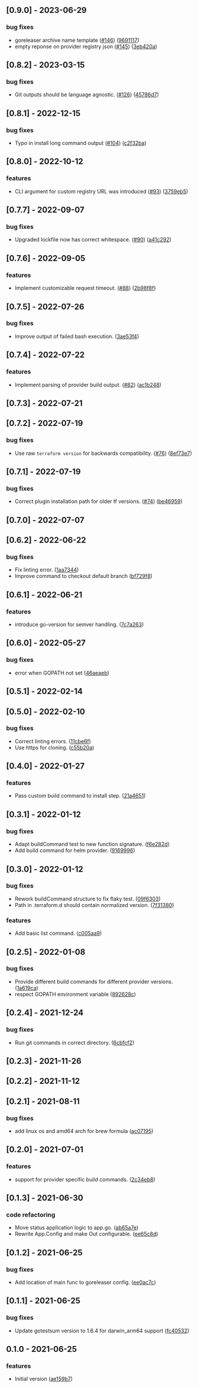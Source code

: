 
<a name="0.9.0"></a>
## [0.9.0] - 2023-06-29
### bug fixes
- goreleaser archive name template ([#146](https://github.com/kreuzwerker/m1-terraform-provider-helper/issues/146)) ([9691117](https://github.com/kreuzwerker/m1-terraform-provider-helper/commit/969111724ac2daa42f2c8a4161b7ed1d89d7c5be))
- empty reponse on provider registry json ([#145](https://github.com/kreuzwerker/m1-terraform-provider-helper/issues/145)) ([3eb420a](https://github.com/kreuzwerker/m1-terraform-provider-helper/commit/3eb420ad21eae08d2e52628e7cedf267d89cf680))


<a name="0.8.2"></a>
## [0.8.2] - 2023-03-15
### bug fixes
- Git outputs should be language agnostic. ([#126](https://github.com/kreuzwerker/m1-terraform-provider-helper/issues/126)) ([45786d7](https://github.com/kreuzwerker/m1-terraform-provider-helper/commit/45786d75fc7c9265fb801eee6dd2a75088f50962))


<a name="0.8.1"></a>
## [0.8.1] - 2022-12-15
### bug fixes
- Typo in install long command output ([#104](https://github.com/kreuzwerker/m1-terraform-provider-helper/issues/104)) ([c2f32ba](https://github.com/kreuzwerker/m1-terraform-provider-helper/commit/c2f32bab7d14f1285a5f457f9474ede26e2da7b6))


<a name="0.8.0"></a>
## [0.8.0] - 2022-10-12
### features
- CLI argument for custom registry URL was introduced ([#93](https://github.com/kreuzwerker/m1-terraform-provider-helper/issues/93)) ([3759eb5](https://github.com/kreuzwerker/m1-terraform-provider-helper/commit/3759eb5c5039d9eca0005b210f96a860ac0e95e4))


<a name="0.7.7"></a>
## [0.7.7] - 2022-09-07
### bug fixes
- Upgraded lockfile now has correct whitespace. ([#90](https://github.com/kreuzwerker/m1-terraform-provider-helper/issues/90)) ([a41c292](https://github.com/kreuzwerker/m1-terraform-provider-helper/commit/a41c292c59376d4d2f3eaf59c523e78d01202d47))


<a name="0.7.6"></a>
## [0.7.6] - 2022-09-05
### features
- Implement customizable request timeout. ([#88](https://github.com/kreuzwerker/m1-terraform-provider-helper/issues/88)) ([2b98f8f](https://github.com/kreuzwerker/m1-terraform-provider-helper/commit/2b98f8f4f28ab44b37bd85d0445cc10871ad7911))


<a name="0.7.5"></a>
## [0.7.5] - 2022-07-26
### bug fixes
- Improve output of failed bash execution. ([3ae53f4](https://github.com/kreuzwerker/m1-terraform-provider-helper/commit/3ae53f4e9d1940683db9f5cb83f160fd88211403))


<a name="0.7.4"></a>
## [0.7.4] - 2022-07-22
### features
- Implement parsing of provider build output. ([#82](https://github.com/kreuzwerker/m1-terraform-provider-helper/issues/82)) ([ac1b248](https://github.com/kreuzwerker/m1-terraform-provider-helper/commit/ac1b248afb240726a3e6535973a934161a808f40))


<a name="0.7.3"></a>
## [0.7.3] - 2022-07-21

<a name="0.7.2"></a>
## [0.7.2] - 2022-07-19
### bug fixes
- Use raw `terraform version` for backwards compatibility. ([#76](https://github.com/kreuzwerker/m1-terraform-provider-helper/issues/76)) ([8ef73e7](https://github.com/kreuzwerker/m1-terraform-provider-helper/commit/8ef73e73adb2a26bc252fcf914ce2b0e867d7474))


<a name="0.7.1"></a>
## [0.7.1] - 2022-07-19
### bug fixes
- Correct plugin installation path for older tf versions. ([#74](https://github.com/kreuzwerker/m1-terraform-provider-helper/issues/74)) ([be46959](https://github.com/kreuzwerker/m1-terraform-provider-helper/commit/be469594a2156e99395f821d0a0cc46ced903840))


<a name="0.7.0"></a>
## [0.7.0] - 2022-07-07

<a name="0.6.2"></a>
## [0.6.2] - 2022-06-22
### bug fixes
- Fix linting error. ([1aa7344](https://github.com/kreuzwerker/m1-terraform-provider-helper/commit/1aa73441d83aea882a059894ad40b19940e9ee73))
- Improve command to checkout default branch ([bf729f8](https://github.com/kreuzwerker/m1-terraform-provider-helper/commit/bf729f8cfcbd9fd3ff3377cdf6e3a3337c760536))


<a name="0.6.1"></a>
## [0.6.1] - 2022-06-21
### features
- introduce go-version for semver handling. ([7c7a263](https://github.com/kreuzwerker/m1-terraform-provider-helper/commit/7c7a263376edde733275c3c801dde1df2bd7c3ec))


<a name="0.6.0"></a>
## [0.6.0] - 2022-05-27
### bug fixes
- error when GOPATH not set ([46aeaeb](https://github.com/kreuzwerker/m1-terraform-provider-helper/commit/46aeaeb367a018d595896680d7350651f5eb5f88))


<a name="0.5.1"></a>
## [0.5.1] - 2022-02-14

<a name="0.5.0"></a>
## [0.5.0] - 2022-02-10
### bug fixes
- Correct linting errors. ([11cbe6f](https://github.com/kreuzwerker/m1-terraform-provider-helper/commit/11cbe6ff29ab2c56fd800e743a02f60a69da5fe3))
- Use https for cloning. ([c55b20a](https://github.com/kreuzwerker/m1-terraform-provider-helper/commit/c55b20aa2b03edb986bd200c4f58e84b3065f0b3))


<a name="0.4.0"></a>
## [0.4.0] - 2022-01-27
### features
- Pass custom build command to install step. ([21a4651](https://github.com/kreuzwerker/m1-terraform-provider-helper/commit/21a46511541c24ecea0c2d3bb9d7b9916b41a8a9))


<a name="0.3.1"></a>
## [0.3.1] - 2022-01-12
### bug fixes
- Adapt buildCommand test to new function signature. ([f6e282d](https://github.com/kreuzwerker/m1-terraform-provider-helper/commit/f6e282dc6258f31cc5343035201993dd249c8920))
- Add build command for helm provider. ([9169996](https://github.com/kreuzwerker/m1-terraform-provider-helper/commit/91699965f1c01d68109edfa9a2fdbc48c6f4f9d3))


<a name="0.3.0"></a>
## [0.3.0] - 2022-01-12
### bug fixes
- Rework buildCommand structure to fix flaky test. ([09f6303](https://github.com/kreuzwerker/m1-terraform-provider-helper/commit/09f63039b501319d48a8c8765254735f6e2e4f1e))
- Path in .terraform.d should contain normalized version. ([7f31380](https://github.com/kreuzwerker/m1-terraform-provider-helper/commit/7f3138028e17f081c7d454291e31d81507af6461))

### features
- Add basic list command. ([c005aa9](https://github.com/kreuzwerker/m1-terraform-provider-helper/commit/c005aa90a2eb9c3aa44ce02c0e03756cc0c11a5b))


<a name="0.2.5"></a>
## [0.2.5] - 2022-01-08
### bug fixes
- Provide different build commands for different provider versions. ([1a619ca](https://github.com/kreuzwerker/m1-terraform-provider-helper/commit/1a619caa969e6909e87d07749c112ee866c1bbf3))
- respect GOPATH environment variable ([892628c](https://github.com/kreuzwerker/m1-terraform-provider-helper/commit/892628cd3e8aed66fc1a3142ce15687d53f798a6))


<a name="0.2.4"></a>
## [0.2.4] - 2021-12-24
### bug fixes
- Run git commands in correct directory. ([6cbfcf2](https://github.com/kreuzwerker/m1-terraform-provider-helper/commit/6cbfcf23d386c61841d760f040abbfc44b91b9b7))


<a name="0.2.3"></a>
## [0.2.3] - 2021-11-26

<a name="0.2.2"></a>
## [0.2.2] - 2021-11-12

<a name="0.2.1"></a>
## [0.2.1] - 2021-08-11
### bug fixes
- add linux os and amd64 arch for brew formula ([ac07195](https://github.com/kreuzwerker/m1-terraform-provider-helper/commit/ac0719515d3cd66d6585c7aa5c74d7416fc0d88c))


<a name="0.2.0"></a>
## [0.2.0] - 2021-07-01
### features
- support for provider specific build commands. ([2c34eb8](https://github.com/kreuzwerker/m1-terraform-provider-helper/commit/2c34eb86756d5c2208258e0cadabf273bd64cba5))


<a name="0.1.3"></a>
## [0.1.3] - 2021-06-30
### code refactoring
- Move status application logic to app.go. ([ab65a7e](https://github.com/kreuzwerker/m1-terraform-provider-helper/commit/ab65a7e2a9f8a0c977dc3a2c70951155016a5a90))
- Rewrite App.Config and make Out configurable. ([ee65c8d](https://github.com/kreuzwerker/m1-terraform-provider-helper/commit/ee65c8d7cf7bc409612dd37547569af0c953f724))


<a name="0.1.2"></a>
## [0.1.2] - 2021-06-25
### bug fixes
- Add location of main func to goreleaser config. ([ee0ac7c](https://github.com/kreuzwerker/m1-terraform-provider-helper/commit/ee0ac7c7463d7db0efd10e7d84ab6e1f99f728e2))


<a name="0.1.1"></a>
## [0.1.1] - 2021-06-25
### bug fixes
- Update gotestsum version to 1.6.4 for darwin_arm64 support ([fc40532](https://github.com/kreuzwerker/m1-terraform-provider-helper/commit/fc40532e2bd793a412244f7661f255c45c8d5bf7))


<a name="0.1.0"></a>
## 0.1.0 - 2021-06-25
### features
- Initial version ([ae159b7](https://github.com/kreuzwerker/m1-terraform-provider-helper/commit/ae159b754681990f2339b95835f79452cb5fc455))

